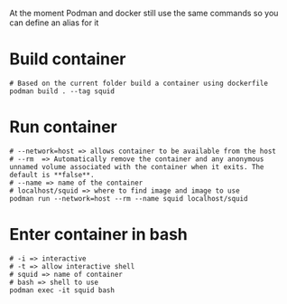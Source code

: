 At the moment Podman and docker still use the same commands so you can define an alias for it
# Build container

``` shell
# Based on the current folder build a container using dockerfile
podman build . --tag squid
```


# Run container
``` shell
# --network=host => allows container to be available from the host
# --rm  => Automatically remove the container and any anonymous unnamed volume associated with the container when it exits. The default is **false**.
# --name => name of the container
# localhost/squid => where to find image and image to use
podman run --network=host --rm --name squid localhost/squid
```

# Enter container in bash 
```shell
# -i => interactive
# -t => allow interactive shell
# squid => name of container
# bash => shell to use
podman exec -it squid bash
```